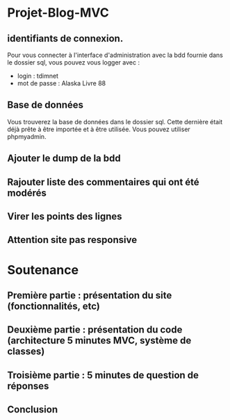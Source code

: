 # Projet-Blog-MVC

## identifiants de connexion.
Pour vous connecter à l'interface d'administration avec la bdd fournie dans le dossier sql, vous pouvez vous logger avec :
- login : tdimnet
- mot de passe : Alaska Livre 88


## Base de données
Vous trouverez la base de données dans le dossier sql. Cette dernière était déjà prête à être importée et à être utilisée. Vous pouvez utiliser phpmyadmin.

## Ajouter le dump de la bdd
## Rajouter liste des commentaires qui ont été modérés

## Virer les points des lignes
## Attention site pas responsive


# Soutenance

## Première partie : présentation du site (fonctionnalités, etc)
## Deuxième partie : présentation du code (architecture 5 minutes MVC, système de classes)
## Troisième partie : 5 minutes de question de réponses
## Conclusion
